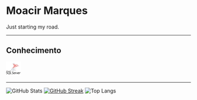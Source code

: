 # Moacir Marques
Just starting my road.

---

## Conhecimento
<img src="https://raw.githubusercontent.com/github/explore/96943574ba0c0340ba6ea1e6f768e9abe43e34e1/topics/sql-server/sql-server.png" width="8%">


---
![GitHub Stats](https://github-readme-stats.vercel.app/api?username=MoacirMS&theme=transparent&bg_color=000&border_color=30A3DC&show_icons=true&icon_color=30A3DC&title_color=E94D5F&text_color=FFF)
[![GitHub Streak](https://streak-stats.demolab.com?user=MoacirMS&theme=neon-dark&hide_border=falso&locale=pt_BR)](https://git.io/streak-stats)
![Top Langs](https://github-readme-stats-git-masterrstaa-rickstaa.vercel.app/api/top-langs/?username=MoacirMS&layout=compact&bg_color=000&border_color=30A3DC&title_color=E94D5F&text_color=FFF)
